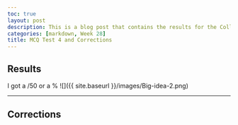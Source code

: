 ```yaml
---
toc: true
layout: post
description: This is a blog post that contains the results for the Collegeboard MCQ Test 4 and its corrections
categories: [markdown, Week 28]
title: MCQ Test 4 and Corrections
---
```

## Results
I got a /50 or a %
![]({{ site.baseurl }}/images/Big-idea-2.png)

---

## Corrections